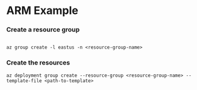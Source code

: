 
# ARM Example

### Create a resource group


````

az group create -l eastus -n <resource-group-name>

````

### Create the resources

````
az deployment group create --resource-group <resource-group-name> --template-file <path-to-template>


````